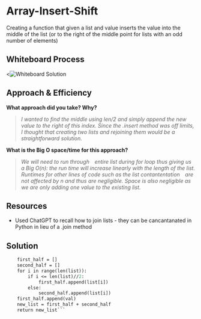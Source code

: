 # Array-Insert-Shift

Creating a function that given a list and value inserts the value into the middle of the list (or to the right of the middle point for lists with an odd number of elements)

## Whiteboard Process

<![Whiteboard Solution]((solution.png))

## Approach & Efficiency

**What approach did you take? Why?**

>*I wanted to find the middle using len/2 and simply append the new value to the right of this index. Since the .insert method was off limits, I thought that creating two lists and rejoining them would be a straightforward solution.*

**What is the Big O space/time for this approach?**

>*We will need to run through entire list during for loop thus giving us a Big O(n): the run time will increase linearly with the length of the list. Runtimes for other lines of code such as the list contantentation are not affected by n and thus are negligible. Space is also negligible as we are only adding one value to the existing list.*

## Resources

- Used ChatGPT to recall how to join lists - they can be cancantanated in Python in lieu of a .join method

## Solution

```def insert_shift_array(list, val):
    first_half = []
    second_half = []
    for i in range(len(list)):
        if i <= len(list)//2:
            first_half.append(list[i])
        else:
            second_half.append(list[i])
    first_half.append(val)
    new_list = first_half + second_half
    return new_list```
